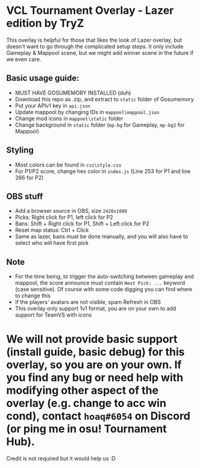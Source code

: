 # VCL Tournament Overlay - Lazer edition by TryZ

This overlay is helpful for those that likes the look of Lazer overlay, but doesn't want to go through the complicated setup steps.
It only include Gameplay & Mappool scene, but we might add winner scene in the future if we even care.

## Basic usage guide:
- MUST HAVE GOSUMEMORY INSTALLED (duh)
- Download this repo as .zip, and extract to `static` folder of Gosumemory
- Put your APIv1 key in `api.json`
- Update mappool by changing IDs in `mappool\mappool.json`
- Change mod icons in `mappool\static` folder
- Change background in `static` folder (`mp-bg` for Gameplay, `mp-bg2` for Mappool)

## Styling
- Most colors can be found in `css\style.css`
- For P1/P2 score, change hex color in `index.js` (Line 253 for P1 and line 266 for P2)

## OBS stuff
- Add a browser source in OBS, size `2420x1080`
- Picks: Right click for P1, left click for P2
- Bans: Shift + Right click for P1, Shift + Left click for P2
- Reset map status: Ctrl + Click
- Same as lazer, bans must be done manually, and you will also have to select who will have first pick

## Note
- For the time being, to trigger the auto-switching between gameplay and mappool, the score announce must contain `Next Pick: ...` keyword (case sensitive). Of course with some code digging you can find where to change this
- If the players' avatars are not visible, spam Refresh in OBS
- This overlay only support 1v1 format, you are on your own to add support for TeamVS with icons

# We will not provide basic support (install guide, basic debug) for this overlay, so you are on your own. If you find any bug or need help with modifying other aspect of the overlay (e.g. change to acc win cond), contact `hoaq#6054` on Discord (or ping me in osu! Tournament Hub).

Credit is not required but it would help us :D 

